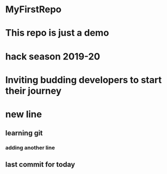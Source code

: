 # MyFirstRepo


# This repo is just a demo
# hack season 2019-20
# Inviting  budding developers to start their journey
# new line
## learning git
### adding another line  
## last commit for today
